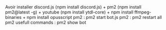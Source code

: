 Avoir installer discord.js (npm install discord.js) + pm2 (npm install pm2@latest -g) + youtube (npm install ytdl-core) + npm install ffmpeg-binaries + npm install opusscript
pm2 : pm2 start bot.js
pm2 : pm2 restart all
pm2 usefull commands : pm2 show bot